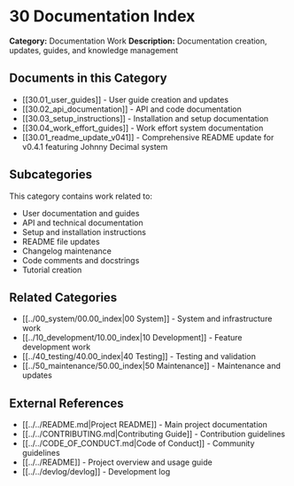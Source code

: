 # 30 Documentation Index

**Category:** Documentation Work
**Description:** Documentation creation, updates, guides, and knowledge management

## Documents in this Category
- [[30.01_user_guides]] - User guide creation and updates
- [[30.02_api_documentation]] - API and code documentation
- [[30.03_setup_instructions]] - Installation and setup documentation
- [[30.04_work_effort_guides]] - Work effort system documentation
- [[30.01_readme_update_v041]] - Comprehensive README update for v0.4.1 featuring Johnny Decimal system

## Subcategories
This category contains work related to:
- User documentation and guides
- API and technical documentation
- Setup and installation instructions
- README file updates
- Changelog maintenance
- Code comments and docstrings
- Tutorial creation

## Related Categories
- [[../00_system/00.00_index|00 System]] - System and infrastructure work
- [[../10_development/10.00_index|10 Development]] - Feature development work
- [[../40_testing/40.00_index|40 Testing]] - Testing and validation
- [[../50_maintenance/50.00_index|50 Maintenance]] - Maintenance and updates

## External References
- [[../../README.md|Project README]] - Main project documentation
- [[../../CONTRIBUTING.md|Contributing Guide]] - Contribution guidelines
- [[../../CODE_OF_CONDUCT.md|Code of Conduct]] - Community guidelines
- [[../../README]] - Project overview and usage guide
- [[../../devlog/devlog]] - Development log